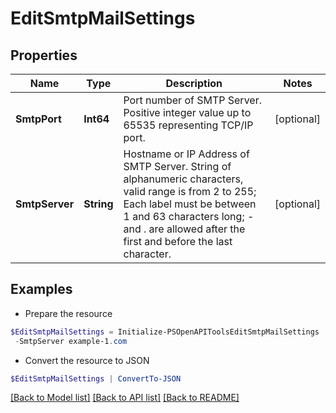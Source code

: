 # EditSmtpMailSettings
## Properties

Name | Type | Description | Notes
------------ | ------------- | ------------- | -------------
**SmtpPort** | **Int64** | Port number of SMTP Server. Positive integer value up to 65535 representing TCP/IP port. | [optional] 
**SmtpServer** | **String** | Hostname or IP Address of SMTP Server. String of alphanumeric characters, valid range is from 2 to 255; Each label must be between 1 and 63 characters long; - and . are allowed after the first and before the last character. | [optional] 

## Examples

- Prepare the resource
```powershell
$EditSmtpMailSettings = Initialize-PSOpenAPIToolsEditSmtpMailSettings  -SmtpPort 25 `
 -SmtpServer example-1.com
```

- Convert the resource to JSON
```powershell
$EditSmtpMailSettings | ConvertTo-JSON
```

[[Back to Model list]](../README.md#documentation-for-models) [[Back to API list]](../README.md#documentation-for-api-endpoints) [[Back to README]](../README.md)


